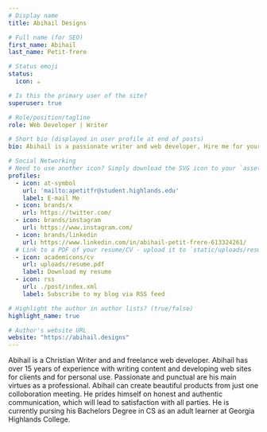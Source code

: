 ```yaml
---
# Display name
title: Abihail Designs

# Full name (for SEO)
first_name: Abihail
last_name: Petit-frere

# Status emoji
status:
  icon: ☕️

# Is this the primary user of the site?
superuser: true

# Role/position/tagline
role: Web Developer | Writer

# Short bio (displayed in user profile at end of posts)
bio: Abihail is a passionate writer and web developer, Hire me for your next project!

# Social Networking
# Need to use another icon? Simply download the SVG icon to your `assets/media/icons/` folder.
profiles:
  - icon: at-symbol
    url: 'mailto:apetitfr@student.highlands.edu'
    label: E-mail Me
  - icon: brands/x
    url: https://twitter.com/
  - icon: brands/instagram
    url: https://www.instagram.com/
  - icon: brands/linkedin
    url: https://www.linkedin.com/in/abihail-petit-frere-613324261/
  # Link to a PDF of your resume/CV - upload it to `static/uploads/resume.pdf`
  - icon: academicons/cv
    url: uploads/resume.pdf
    label: Download my resume
  - icon: rss
    url: ./post/index.xml
    label: Subscribe to my blog via RSS feed

# Highlight the author in author lists? (true/false)
highlight_name: true

# Author's website URL
website: "https://abihail.designs"
---
```


Abihail is a Christian Writer and and freelance web developer. Abihail has over 15 years of experience with writing content and developing web sites for clients and for personal use. Passionate and punctual are his main virtues as a professional. Abihail can create beautiful products from just one colloboration meeting. He prides himself on honest and authentic communication, which will lead to satisfaction with all parties. He is currently pursing his Bachelors Degree in CS as an adult learner at Georgia Highlands College.
